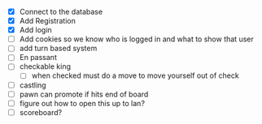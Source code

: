 * [X] Connect to the database
* [X] Add Registration
* [X] Add login
* [ ] Add cookies so we know who is logged in and what to show that user
* [ ] add turn based system
* [ ] En passant
* [ ] checkable king
    * [ ] when checked must do a move to move yourself out of check
* [ ] castling
* [ ] pawn can promote if hits end of board
* [ ] figure out how to open this up to lan?
* [ ] scoreboard?
